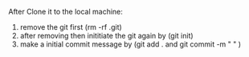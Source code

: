 After Clone it to the local machine:
1) remove the git first (rm -rf .git)
2) after removing then inititiate the git again by (git init)
3) make a initial commit message by (git add . and git commit -m " " ) 
